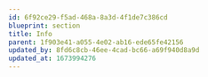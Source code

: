```yaml
---
id: 6f92ce29-f5ad-468a-8a3d-4f1de7c386cd
blueprint: section
title: Info
parent: 1f903e41-a055-4e02-ab16-ede65fe42156
updated_by: 8fd6c8cb-46ee-4cad-bc66-a69f940d8a9d
updated_at: 1673994276
---
```

